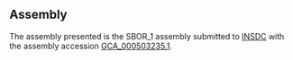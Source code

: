 

Assembly
--------

The assembly presented is the SBOR\_1 assembly submitted to
[INSDC](http://www.insdc.org) with the assembly accession
[GCA\_000503235.1](http://www.ebi.ac.uk/ena/data/view/GCA_000503235.1).
